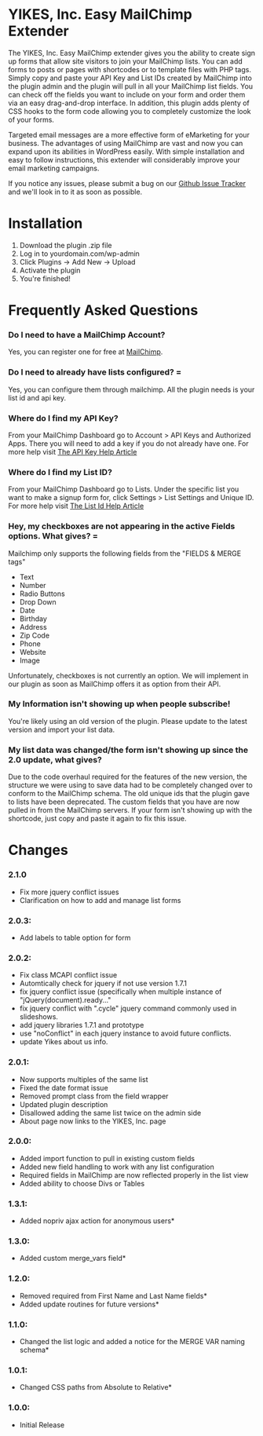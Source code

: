 YIKES, Inc. Easy MailChimp Extender
===========
The YIKES, Inc. Easy MailChimp extender gives you the ability to create sign up forms that allow site visitors to join your MailChimp lists. You can add forms to posts or pages with shortcodes or to template files with PHP tags. Simply copy and paste your API Key and List IDs created by MailChimp into the plugin admin and the plugin will pull in all your MailChimp list fields. You can check off the fields you want to include on your form and order them via an easy drag-and-drop interface. In addition, this plugin adds plenty of CSS hooks to the form code allowing you to completely customize the look of your forms.

Targeted email messages are a more effective form of eMarketing for your business. The advantages of using MailChimp are vast and now you can expand upon its abilities in WordPress easily. With simple installation and easy to follow instructions, this extender will considerably improve your email marketing campaigns.

If you notice any issues, please submit a bug on our [Github Issue Tracker](https://github.com/yikesinc/yikes-inc-easy-mailchimp-extender/issues "Github Issue Tracker") and we'll look in to it as soon as possible.

Installation
===========

1. Download the plugin .zip file
1. Log in to yourdomain.com/wp-admin
1. Click Plugins -> Add New -> Upload
1. Activate the plugin
1. You're finished!

Frequently Asked Questions
===========

### Do I need to have a MailChimp Account?
Yes, you can register one for free at [MailChimp](https://mailchimp.com/signup/ "MailChimp Signup").

### Do I need to already have lists configured? =
Yes, you can configure them through mailchimp. All the plugin needs is your list id and api key.

### Where do I find my API Key?
From your MailChimp Dashboard go to Account > API Keys and Authorized Apps. There you will need to add a key if you do not already have one.
For more help visit [The API Key Help Article](http://kb.mailchimp.com/article/where-can-i-find-my-api-key/ "API Key Help Article")

### Where do I find my List ID?
From your MailChimp Dashboard go to Lists. Under the specific list you want to make a signup form for, click Settings > List Settings and Unique ID.
For more help visit [The List Id Help Article](http://kb.mailchimp.com/article/how-can-i-find-my-list-id/ "List Id Help Article")

### Hey, my checkboxes are not appearing in the active Fields options. What gives? =
Mailchimp only supports the following fields from the "FIELDS & MERGE tags"

* Text
* Number
* Radio Buttons
* Drop Down
* Date
* Birthday
* Address
* Zip Code
* Phone
* Website
* Image

Unfortunately, checkboxes is not currently an option. We will implement in our plugin as soon as MailChimp offers it as option from their API.

### My Information isn't showing up when people subscribe!
You're likely using an old version of the plugin. Please update to the latest version and import your list data.

### My list data was changed/the form isn't showing up since the 2.0 update, what gives?
Due to the code overhaul required for the features of the new version, the structure we were using to save data had to be completely changed over to conform to the MailChimp schema. The old unique ids that the plugin gave to lists have been deprecated. The custom fields that you have are now pulled in from the MailChimp servers. If your form isn't showing up with the shortcode, just copy and paste it again to fix this issue.

Changes
===========
### 2.1.0
* Fix more jquery conflict issues
* Clarification on how to add and manage list forms

### 2.0.3:
* Add labels to table option for form

### 2.0.2:
* Fix class MCAPI conflict issue
* Automtically check for jquery if not use version 1.7.1
* fix jquery conflict issue (specifically when multiple instance of "jQuery(document).ready..."
* fix jquery conflict with ".cycle" jquery command commonly used in slideshows.
* add jquery libraries 1.7.1 and prototype 
* use "noConflict" in each jquery instance to avoid future conflicts.  
* update Yikes about us info.

### 2.0.1:
* Now supports multiples of the same list
* Fixed the date format issue
* Removed prompt class from the field wrapper
* Updated plugin description
* Disallowed adding the same list twice on the admin side
* About page now links to the YIKES, Inc. page

### 2.0.0:
* Added import function to pull in existing custom fields
* Added new field handling to work with any list configuration
* Required fields in MailChimp are now reflected properly in the list view
* Added ability to choose Divs or Tables

### 1.3.1:
* Added nopriv ajax action for anonymous users*

### 1.3.0:
* Added custom merge_vars field*

### 1.2.0:
* Removed required from First Name and Last Name fields*
* Added update routines for future versions*

### 1.1.0:
* Changed the list logic and added a notice for the MERGE VAR naming schema*

### 1.0.1:
* Changed CSS paths from Absolute to Relative*

### 1.0.0:
* Initial Release